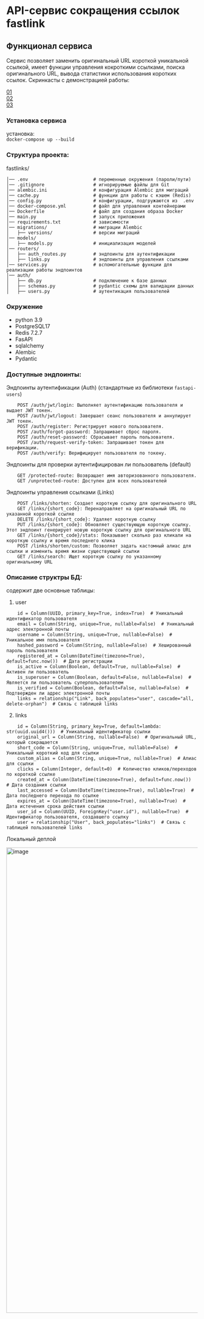 # API-сервис сокращения ссылок fastlink

## Функционал сервиса

Сервис позволяет заменить оригинальный URL короткой уникальной ссылкой, имеет функции управления кокроткими ссылками, поиска оригинального URL, вывода статистики использования коротких ссылок.
Скринкасты с демонстрацией работы:

[01](https://disk.yandex.ru/i/0KNqFsSbww-UPA)   
[02](https://disk.yandex.ru/i/eorWRw0Ux17j0Q)    
[03](https://disk.yandex.ru/i/eorWRw0Ux17j0Q)  


### Установка сервиса 

установка:  
`docker-compose up --build`

### Структура проекта:
fastlinks/
```
│── .env                        # переменные окружения (пароли/пути)
│── .gitignore                  # игнорируемые файлы для Git
│── alembic.ini                 # конфигурация Alembic для миграций
│── cache.py                    # функции для работы с кэшем (Redis)
│── config.py                   # конфигурации, подгружаются из  .env
│── docker-compose.yml          # файл для управления контейнерами
│── Dockerfile                  # файл для создания образа Docker
│── main.py                     # запуск приложения
│── requirements.txt            # зависимости
│── migrations/                 # миграции Alembic
│   ├── versions/               # версии миграций
│── models/                     
│   ├── models.py               # инициализация моделей
│── routers/                    
│   ├── auth_routes.py          # эндпоинты для аутентификации
│   ├── links.py                # эндпоинты для управления ссылками
│── services.py                 # вспомогательные функции для реализации работы эндпоинтов
│── auth/                       
│   ├── db.py                   # подключение к базе данных
│   ├── schemas.py              # pydantic схемы для валидации данных
│   ├── users.py                # аутентикация пользователей
```
### Окружение
- python 3.9  
- PostgreSQL17  
- Redis  7.2.7
- FasAPI
- sqlalchemy  
- Alembic
- Pydantic


### Доступные эндпоинты:  

Эндпоинты аутентификации (Auth) (стандартные из библиотеки `fastapi-users`)
```
    POST /auth/jwt/login: Выполняет аутентификацию пользователя и выдает JWT токен.
    POST /auth/jwt/logout: Завершает сеанс пользователя и аннулирует JWT токен.
    POST /auth/register: Регистрирует нового пользователя.
    POST /auth/forgot-password: Запрашивает сброс пароля.
    POST /auth/reset-password: Сбрасывает пароль пользователя.
    POST /auth/request-verify-token: Запрашивает токен для верификации.
    POST /auth/verify: Верифицирует пользователя по токену.
```
Эндпоинты для проверки аутентифицирован ли пользователь (default) 
```
    GET /protected-route: Возвращает имя авторизованного пользователя.
    GET /unprotected-route: Доступен для всех пользователей
```
Эндпоинты управления ссылками (Links)
```
    POST /links/shorten: Создает короткую ссылку для оригинального URL
    GET /links/{short_code}: Перенаправляет на оригинальный URL по указанной короткой ссылке
    DELETE /links/{short_code}: Удаляет короткую ссылку
    PUT /links/{short_code}: Обновляет существующую короткую ссылку. Этот эндпоинт генерирует новую короткую ссылку для оригинального URL
    GET /links/{short_code}/stats: Показывает сколько раз кликали на короткую ссылку и время последнего клика
    POST /links/shorten/custom: Позволяет задать кастомный алиас для ссылки и изменить время жизни существующей ссылки
    GET /links/search: Ищет короткую ссылку по указанному оригинальному URL
````

### Описание структры БД:

содержит две основные таблицы:
1. user
```
    id = Column(UUID, primary_key=True, index=True)  # Уникальный идентификатор пользователя
    email = Column(String, unique=True, nullable=False)  # Уникальный адрес электронной почты
    username = Column(String, unique=True, nullable=False)  # Уникальное имя пользователя
    hashed_password = Column(String, nullable=False)  # Хешированный пароль пользователя
    registered_at = Column(DateTime(timezone=True), default=func.now())  # Дата регистрации
    is_active = Column(Boolean, default=True, nullable=False)  # Активен ли пользователь
    is_superuser = Column(Boolean, default=False, nullable=False)  # Является ли пользователь суперпользователем
    is_verified = Column(Boolean, default=False, nullable=False)  # Подтвержден ли адрес электронной почты
    links = relationship("Link", back_populates="user", cascade="all, delete-orphan")  # Связь с таблицей links

```


2. links
```
    id = Column(String, primary_key=True, default=lambda: str(uuid.uuid4()))  # Уникальный идентификатор ссылки
    original_url = Column(String, nullable=False)  # Оригинальный URL, который сокращается
    short_code = Column(String, unique=True, nullable=False)  # Уникальный короткий код для ссылки
    custom_alias = Column(String, unique=True, nullable=True)  # Алиас для ссылки
    clicks = Column(Integer, default=0)  # Количество кликов/переходов по короткой ссылке
    created_at = Column(DateTime(timezone=True), default=func.now())  # Дата создания ссылки
    last_accessed = Column(DateTime(timezone=True), nullable=True)  # Дата последнего перехода по ссылке
    expires_at = Column(DateTime(timezone=True), nullable=True)  # Дата истечения срока действия ссылки
    user_id = Column(UUID, ForeignKey("user.id"), nullable=True)  # Идентификатор пользователя, создавшего ссылку
    user = relationship("User", back_populates="links")  # Связь с таблицей пользователей links
```

Локальный деплой

﻿<img width="1223" alt="image" src="https://github.com/user-attachments/assets/9a44b8fb-0dbc-4898-904d-3bb996ec5c38" />

